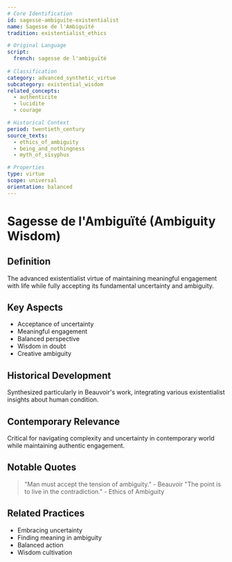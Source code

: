 ```yaml
---
# Core Identification
id: sagesse-ambiguite-existentialist
name: Sagesse de l'Ambiguïté
tradition: existentialist_ethics

# Original Language
script:
  french: sagesse de l'ambiguïté
  
# Classification
category: advanced_synthetic_virtue
subcategory: existential_wisdom
related_concepts:
  - authenticite
  - lucidite
  - courage

# Historical Context
period: twentieth_century
source_texts:
  - ethics_of_ambiguity
  - being_and_nothingness
  - myth_of_sisyphus

# Properties
type: virtue
scope: universal
orientation: balanced
---
```


# Sagesse de l'Ambiguïté (Ambiguity Wisdom)

## Definition
The advanced existentialist virtue of maintaining meaningful engagement with life while fully accepting its fundamental uncertainty and ambiguity.

## Key Aspects
- Acceptance of uncertainty
- Meaningful engagement
- Balanced perspective
- Wisdom in doubt
- Creative ambiguity

## Historical Development
Synthesized particularly in Beauvoir's work, integrating various existentialist insights about human condition.

## Contemporary Relevance
Critical for navigating complexity and uncertainty in contemporary world while maintaining authentic engagement.

## Notable Quotes
> "Man must accept the tension of ambiguity." - Beauvoir
> "The point is to live in the contradiction." - Ethics of Ambiguity

## Related Practices
- Embracing uncertainty
- Finding meaning in ambiguity
- Balanced action
- Wisdom cultivation